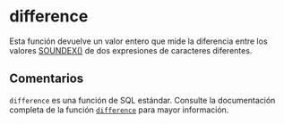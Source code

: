 ﻿---
SidebarGroup: "Funciones de texto"
Autogenerated: true
---

# difference

Esta función devuelve un valor entero que mide la diferencia entre los valores [SOUNDEX()](./soundex-transact-sql.md) de dos expresiones de caracteres diferentes.

## Comentarios 

`difference` es una función de SQL estándar. Consulte la documentación completa de la función [`difference`](https://learn.microsoft.com/es-es/sql/t-sql/functions/difference-transact-sql) para mayor información.
